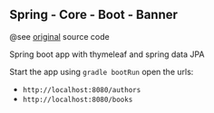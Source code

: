Spring - Core - Boot - Banner
-----------------------------

@see [original](https://github.com/springframeworkguru/spring5webapp) source code

Spring boot app with thymeleaf and spring data JPA

Start the app using `gradle bootRun` open the urls:
- `http://localhost:8080/authors` 
- `http://localhost:8080/books`